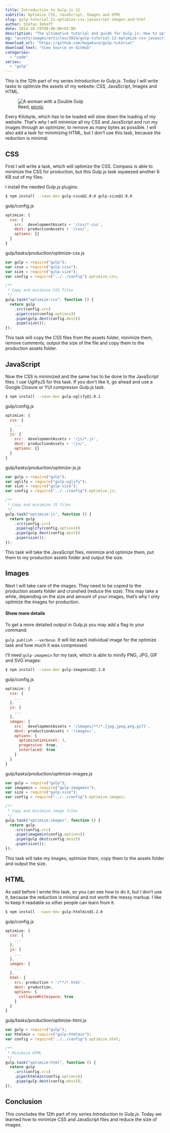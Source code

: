 ```yaml
---
title: Introduction to Gulp.js 12
subtitle: Optimize CSS, JavaScript, Images and HTML
slug: gulp-tutorial-12-optimize-css-javascript-images-and-html
author: Stefan Imhoff
date: 2014-10-29T08:00:00+02:00
description: "The ultimative tutorial and guide for Gulp.js: How to optimize CSS, JavaScript, images and HTML to speed up your website."
og: "assets/images/articles/2014/gulp-tutorial-12-optimize-css-javascript-images-and-html/gulp-tutorial-12.jpg"
download_url: "https://github.com/kogakure/gulp-tutorial"
download_text: "View Source on GitHub"
categories:
  - "code"
series:
  - "gulp"
---
```


This is the 12th part of my series _Introduction to Gulp.js_. Today I will write tasks to optimize the assets of my website: CSS, JavaScript, Images and HTML.

<figure class="image-figure">
  <img src="/assets/images/articles/2014/gulp-tutorial-12-optimize-css-javascript-images-and-html/gulp-tutorial-12.jpg" alt="A woman with a Double Gulp">
  <figcaption>
  Reed, <a href="https://www.flickr.com/photos/ishatter/3614672744" target="_blank" rel="nofollow" rel="noopener">picnic</a>
  </figcaption>
</figure>

Every Kilobyte, which has to be loaded will slow down the loading of my website. That’s why I will minimize all my CSS and JavaScript and run my images through an optimizer, to remove as many bytes as possible. I will also add a task for minimizing HTML, but I don’t use this task, because the reduction is minimal.

## CSS

First I will write a task, which will optimize the CSS. Compass is able to minimize the CSS for production, but this Gulp.js task squeezed another 6 KB out of my files.

I install the needed Gulp.js plugins:

```bash
$ npm install --save-dev gulp-csso@2.0.0 gulp-size@2.0.0
```

<p class="code-info">gulp/config.js</p>

```javascript
optimize: {
  css: {
    src:  developmentAssets + '/css/*.css',
    dest: productionAssets + '/css/',
    options: {}
  }
}
```

<p class="code-info">gulp/tasks/production/optimize-css.js</p>

```javascript
var gulp = require("gulp");
var csso = require("gulp-csso");
var size = require("gulp-size");
var config = require("../../config").optimize.css;

/**
 * Copy and minimize CSS files
 */
gulp.task("optimize:css", function () {
  return gulp
    .src(config.src)
    .pipe(csso(config.options))
    .pipe(gulp.dest(config.dest))
    .pipe(size());
});
```

This task will copy the CSS files from the assets folder, minimize them, remove comments, output the size of the file and copy them to the production assets folder.

## JavaScript

Now the CSS is minimized and the same has to be done to the JavaScript files. I use UglifyJS for this task. If you don’t like it, go ahead and use a Google Closure or YUI compressor Gulp.js task.

```bash
$ npm install --save-dev gulp-uglify@1.0.1
```

<p class="code-info">gulp/config.js</p>

```javascript
optimize: {
  css: {
    ...
  },
  js: {
    src:  developmentAssets + '/js/*.js',
    dest: productionAssets + '/js/',
    options: {}
  }
}
```

<p class="code-info">gulp/tasks/production/optimize-js.js</p>

```javascript
var gulp = require("gulp");
var uglify = require("gulp-uglify");
var size = require("gulp-size");
var config = require("../../config").optimize.js;

/**
 * Copy and minimize JS files
 */
gulp.task("optimize:js", function () {
  return gulp
    .src(config.src)
    .pipe(uglify(config.options))
    .pipe(gulp.dest(config.dest))
    .pipe(size());
});
```

This task will take the JavaScript files, minimize and optimize them, put them to my production assets folder and output the size.

## Images

Next I will take care of the images. They need to be copied to the production assets folder and crunshed (reduce the size). This may take a while, depending on the size and amount of your images, that’s why I only optimize the images for production.

<aside class="aside-hint" role="complementary">
<h4>Show more details</h4>
  <p>To get a more detailed output in Gulp.js you may add a flag to your command:</p>
  <p><code>gulp publish --verbose</code>. It will list each individual image for the optimize task and how much it was compressed.</p>
</aside>

I’ll need `gulp-imagemin` for my task, which is able to minify PNG, JPG, GIF and SVG images:

```bash
$ npm install --save-dev gulp-imagemin@2.3.0
```

<p class="code-info">gulp/config.js</p>

```javascript
optimize: {
  css: {
    ...
  },
  js: {
    ...
  },
  images: {
    src:  developmentAssets + '/images/**/*.{jpg,jpeg,png,gif}',
    dest: productionAssets + '/images/',
    options: {
      optimizationLevel: 3,
      progessive: true,
      interlaced: true
    }
  }
}
```

<p class="code-info">gulp/tasks/production/optimize-images.js</p>

```javascript
var gulp = require("gulp");
var imagemin = require("gulp-imagemin");
var size = require("gulp-size");
var config = require("../../config").optimize.images;

/**
 * Copy and minimize image files
 */
gulp.task("optimize:images", function () {
  return gulp
    .src(config.src)
    .pipe(imagemin(config.options))
    .pipe(gulp.dest(config.dest))
    .pipe(size());
});
```

This task will take my images, optimize them, copy them to the assets folder and output the size.

## HTML

As said before I wrote this task, so you can see how to do it, but I don’t use it, because the reduction is minimal and not worth the messy markup. I like to keep it readable so other people can learn from it.

```bash
$ npm install --save-dev gulp-htmlmin@1.2.0
```

<p class="code-info">gulp/config.js</p>

```javascript
optimize: {
  css: {
    ...
  },
  js: {
    ...
  },
  images: {
    ...
  },
  html: {
    src: production + '/**/*.html',
    dest: production,
    options: {
      collapseWhitespace: true
    }
  }
}
```

<p class="code-info">gulp/tasks/production/optimize-html.js</p>

```javascript
var gulp = require("gulp");
var htmlmin = require("gulp-htmlmin");
var config = require("../../config").optimize.html;

/**
 * Minimize HTML
 */
gulp.task("optimize:html", function () {
  return gulp
    .src(config.src)
    .pipe(htmlmin(config.options))
    .pipe(gulp.dest(config.dest));
});
```

## Conclusion

This concludes the 12th part of my series _Introduction to Gulp.js_. Today we learned how to minimize CSS and JavaScript files and reduce the size of images.
